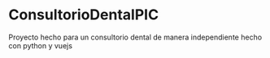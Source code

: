 # ConsultorioDentalPIC
Proyecto hecho para un consultorio dental de manera independiente hecho con python y vuejs
